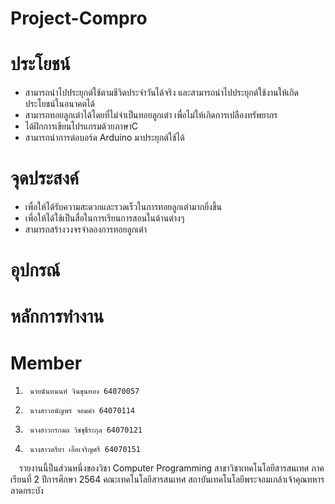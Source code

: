# Project-Compro
# ประโยชน์
- สามารถนำไปประยุกต์ใช้ตามชีวิตประจำวันได้จริง และสามารถนำไปประยุกต์ใช้งานให้เกิดประโยชน์ในอนาคตได้
- สามารถทอยลูกเต๋าได้โดยที่ไม่จำเป็นทอยลูกเต๋า เพื่อไม่ให้เกิดการเปลืองทรัพยากร
- ได้ฝึกการเขียนโปรแกรมด้วยภาษาC
- สามารถนำการต่อบอร์ด Arduino มาประยุกต์ใช้ได้
# จุดประสงค์
- เพื่อให้ได้รับความสะดวกและรวดเร็วในการทอยลูกเต๋ามากยิ่งขึ้น
- เพื่อให้ได้ใช้เป็นสื่อในการเรียนการสอนในด้านต่างๆ
- สามารถสร้างวงจรจำลองการทอยลูกเต๋า
# อุปกรณ์
# หลักการทำงาน
# Member
1.      นายนันทนนท์ จินขุนทอง 64070057
2.      นางสาวอนัญพร จอมคำ 64070114
3.      นางสาวกรกมล วิชชุธีระกุล 64070121
4.      นางสาวตรียา เอื้อเจริญศรี 64070151
&emsp;รายงานนี้ป็นส่วนหนึ่งของวิชา Computer Programming สาขาวิชาเทคโนโลยีสารสนเทศ ภาคเรียนที่ 2 ปีการศึกษา 2564
คณะเทคโนโลยีสารสนเทศ สถาบันเทคโนโลยีพระจอมเกล้าเจ้าคุณทหารลาดกระบัง
